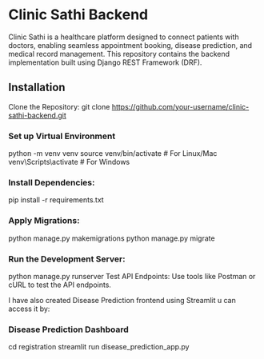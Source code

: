 # Clinic Sathi Backend
Clinic Sathi is a healthcare platform designed to connect patients with doctors, enabling seamless appointment booking, disease prediction, and medical record management. 
This repository contains the backend implementation built using Django REST Framework (DRF).

## Installation
Clone the Repository:
git clone https://github.com/your-username/clinic-sathi-backend.git

### Set up Virtual Environment
python -m venv venv
source venv/bin/activate  # For Linux/Mac
venv\Scripts\activate     # For Windows

### Install Dependencies:
pip install -r requirements.txt

### Apply Migrations:
python manage.py makemigrations
python manage.py migrate

### Run the Development Server:
python manage.py runserver
Test API Endpoints: Use tools like Postman or cURL to test the API endpoints.

I have also created Disease Prediction frontend using Streamlit u can access it by:

### Disease Prediction Dashboard
cd registration
streamlit run disease_prediction_app.py
